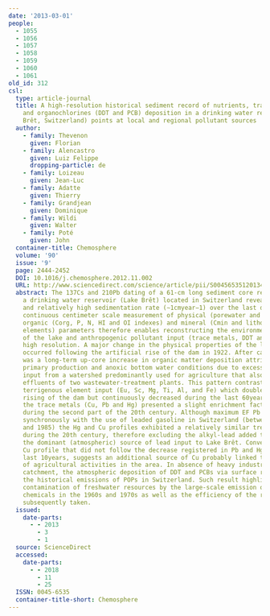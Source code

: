 ```yaml
---
date: '2013-03-01'
people:
  - 1055
  - 1056
  - 1057
  - 1058
  - 1059
  - 1060
  - 1061
old_id: 312
csl:
  type: article-journal
  title: A high-resolution historical sediment record of nutrients, trace elements
    and organochlorines (DDT and PCB) deposition in a drinking water reservoir (Lake
    Brêt, Switzerland) points at local and regional pollutant sources
  author:
    - family: Thevenon
      given: Florian
    - family: Alencastro
      given: Luiz Felippe
      dropping-particle: de
    - family: Loizeau
      given: Jean-Luc
    - family: Adatte
      given: Thierry
    - family: Grandjean
      given: Dominique
    - family: Wildi
      given: Walter
    - family: Poté
      given: John
  container-title: Chemosphere
  volume: '90'
  issue: '9'
  page: 2444-2452
  DOI: 10.1016/j.chemosphere.2012.11.002
  URL: http://www.sciencedirect.com/science/article/pii/S0045653512013483
  abstract: The 137Cs and 210Pb dating of a 61-cm long sediment core retrieved from
    a drinking water reservoir (Lake Brêt) located in Switzerland revealed a linear
    and relatively high sedimentation rate (∼1cmyear−1) over the last decades. The
    continuous centimeter scale measurement of physical (porewater and granulometry),
    organic (Corg, P, N, HI and OI indexes) and mineral (Cmin and lithogenic trace
    elements) parameters therefore enables reconstructing the environmental history
    of the lake and anthropogenic pollutant input (trace metals, DDT and PCBs) at
    high resolution. A major change in the physical properties of the lowermost sediments
    occurred following the artificial rise of the dam in 1922. After ca. 1940, there
    was a long-term up-core increase in organic matter deposition attributed to enhance
    primary production and anoxic bottom water conditions due to excessive nutrient
    input from a watershed predominantly used for agriculture that also received domestic
    effluents of two wastewater-treatment plants. This pattern contrasts with the
    terrigenous element input (Eu, Sc, Mg, Ti, Al, and Fe) which doubled after the
    rising of the dam but continuously decreased during the last 60years. By comparison,
    the trace metals (Cu, Pb and Hg) presented a slight enrichment factor (EF) only
    during the second part of the 20th century. Although maximum EF Pb (>2) occurred
    synchronously with the use of leaded gasoline in Switzerland (between ca. 1947
    and 1985) the Hg and Cu profiles exhibited a relatively similar trend than Pb
    during the 20th century, therefore excluding the alkyl-lead added to petrol as
    the dominant (atmospheric) source of lead input to Lake Brêt. Conversely, the
    Cu profile that did not follow the decrease registered in Pb and Hg during the
    last 10years, suggests an additional source of Cu probably linked to the impact
    of agricultural activities in the area. In absence of heavy industries in the
    catchment, the atmospheric deposition of DDT and PCBs via surface runoff followed
    the historical emissions of POPs in Switzerland. Such result highlights the regional
    contamination of freshwater resources by the large-scale emission of toxic industrial
    chemicals in the 1960s and 1970s as well as the efficiency of the regulatory measures
    subsequently taken.
  issued:
    date-parts:
      - - 2013
        - 3
        - 1
  source: ScienceDirect
  accessed:
    date-parts:
      - - 2018
        - 11
        - 25
  ISSN: 0045-6535
  container-title-short: Chemosphere
---
```

